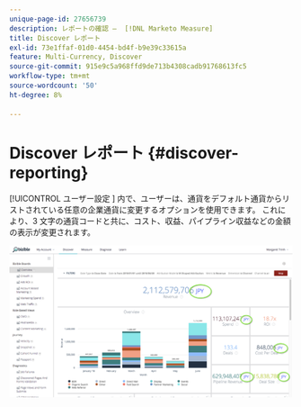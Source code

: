 ```yaml
---
unique-page-id: 27656739
description: レポートの確認 –  [!DNL Marketo Measure]
title: Discover レポート
exl-id: 73e1ffaf-01d0-4454-bd4f-b9e39c33615a
feature: Multi-Currency, Discover
source-git-commit: 915e9c5a968ffd9de713b4308cadb91768613fc5
workflow-type: tm+mt
source-wordcount: '50'
ht-degree: 8%

---
```


# Discover レポート {#discover-reporting}

[!UICONTROL  ユーザー設定 ] 内で、ユーザーは、通貨をデフォルト通貨からリストされている任意の企業通貨に変更するオプションを使用できます。 これにより、3 文字の通貨コードと共に、コスト、収益、パイプライン収益などの金額の表示が変更されます。

![](assets/one.png)
